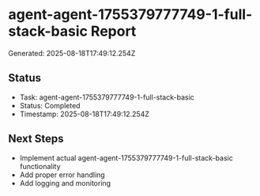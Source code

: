 # agent-agent-1755379777749-1-full-stack-basic Report

Generated: 2025-08-18T17:49:12.254Z

## Status
- Task: agent-agent-1755379777749-1-full-stack-basic
- Status: Completed
- Timestamp: 2025-08-18T17:49:12.254Z

## Next Steps
- Implement actual agent-agent-1755379777749-1-full-stack-basic functionality
- Add proper error handling
- Add logging and monitoring
